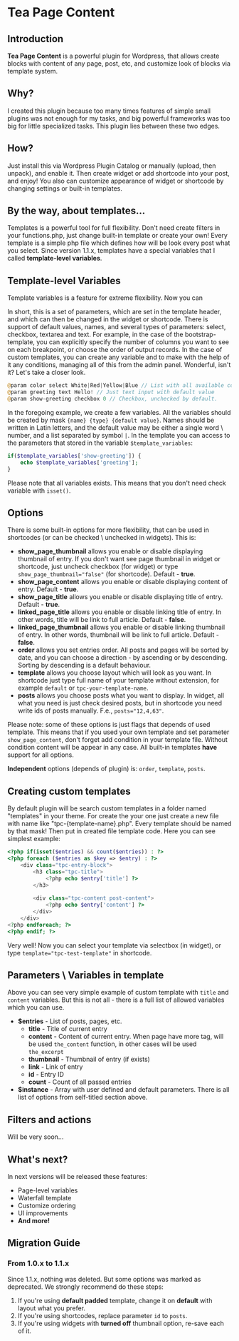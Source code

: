 # Tea Page Content
## Introduction
**Tea Page Content** is a powerful plugin for Wordpress, that allows create blocks with content of any page, post, etc, and customize look of blocks via template system.

## Why?
I created this plugin because too many times features of simple small plugins was not enough for my tasks, and big powerful frameworks was too big for little specialized tasks. This plugin lies between these two edges.

## How?
Just install this via Wordpress Plugin Catalog or manually (upload, then unpack), and enable it. Then create widget or add shortcode into your post, and enjoy! You also can customize appearance of widget or shortcode by changing settings or built-in templates.

## By the way, about templates...
Templates is a powerful tool for full flexibility. Don't need create filters in your functions.php, just change built-in template or create your own! Every template is a simple php file which defines how will be look every post what you select. Since version 1.1.x, templates have a special variables that I called **template-level variables**.

## Template-level Variables
Template variables is a feature for extreme flexibility. Now you can 

In short, this is a set of parameters, which are set in the template header, and which can then be changed in the widget or shortcode. There is support of default values, names, and several types of parameters: select, checkbox, textarea and text. For example, in the case of the bootstrap-template, you can explicitly specify the number of columns you want to see on each breakpoint, or choose the order of output records. In the case of custom templates, you can create any variable and to make with the help of it any conditions, managing all of this from the admin panel. Wonderful, isn't it? Let's take a closer look.
```php
@param color select White|Red|Yellow|Blue // List with all available colors
@param greeting text Hello! // Just text input with default value
@param show-greeting checkbox 0 // Checkbox, unchecked by default.
```
In the foregoing example, we create a few variables. All the variables should be created by mask `{name} {type} {default value}`. Names should be written in Latin letters, and the default value may be either a single word \ number, and a list separated by symbol `|`. In the template you can access to the parameters that stored in the variable `$template_variables`:
```php
if($template_variables['show-greeting']) {
	echo $template_variables['greeting'];
}
```
Please note that all variables exists. This means that you don't need check variable with `isset()`.

## Options
There is some built-in options for more flexibility, that can be used in shortcodes (or can be checked \ unchecked in widgets). This is:
* **show_page_thumbnail** allows you enable or disable displaying thumbnail of entry. If you don't want see page thumbnail in widget or shortcode, just uncheck checkbox (for widget) or type `show_page_thumbnail="false"` (for shortcode). Default - **true**.
* **show_page_content** allows you enable or disable displaying content of entry. Default - **true**.
* **show_page_title** allows you enable or disable displaying title of entry. Default - **true**.
* **linked_page_title** allows you enable or disable linking title of entry. In other words, title will be link to full article. Default - **false**.
* **linked_page_thumbnail** allows you enable or disable linking thumbnail of entry. In other words, thumbnail will be link to full article. Default - **false**.
* **order** allows you set entries order. All posts and pages will be sorted by date, and you can choose a direction - by ascending or by descending. Sorting by descending is a default behaviour.
* **template** allows you choose layout which will look as you want. In shortcode just type full name of your template without extension, for example `default` or `tpc-your-template-name`.
* **posts** allows you choose posts what you want to display. In widget, all what you need is just check desired posts, but in shortcode you need write ids of posts manually. F.e., `posts="12,4,63"`.

Please note: some of these options is just flags that depends of used template. This means that if you used your own template and set parameter `show_page_content`, don't forget add condition in your template file. Without condition content will be appear in any case. All built-in templates **have** support for all options. 

**Independent** options (depends of plugin) is: `order`, `template`, `posts`.

## Creating custom templates
By default plugin will be search custom templates in a folder named "templates" in your theme. For create the your one just create a new file with name like "tpc-{template-name}.php". Every template should be named by that mask! Then put in created file template code. Here you can see simplest example:
```php
<?php if(isset($entries) && count($entries)) : ?>
<?php foreach ($entries as $key => $entry) : ?>
	<div class="tpc-entry-block">
		<h3 class="tpc-title">
			<?php echo $entry['title'] ?>
		</h3>
		
		<div class="tpc-content post-content">
			<?php echo $entry['content'] ?>
		</div>
	</div>
<?php endforeach; ?>
<?php endif; ?>
```

Very well! Now you can select your template via selectbox (in widget), or type `template="tpc-test-template"` in shortcode.

## Parameters \ Variables in template
Above you can see very simple example of custom template with `title` and `content` variables. But this is not all - there is a full list of allowed variables which you can use.
* **$entries** - List of posts, pages, etc.
	* **title** - Title of current entry
	* **content** - Content of current entry. When page have more tag, will be used `the_content` function, in other cases will be used `the_excerpt`
	* **thumbnail** - Thumbnail of entry (if exists)
	* **link** - Link of entry
	* **id** - Entry ID
	* **count** - Count of all passed entries
* **$instance** - Array with user defined and default parameters. There is all list of options from self-titled section above.

## Filters and actions
Will be very soon...

## What's next?
In next versions will be released these features:
* Page-level variables
* Waterfall template
* Customize ordering
* UI improvements
* **And more!**

## Migration Guide
### From 1.0.x to 1.1.x
Since 1.1.x, nothing was deleted. But some options was marked as deprecated. We strongly recommend do these steps:
1. If you're using **default padded** template, change it on **default** with layout what you prefer.
2. If you're using shortcodes, replace parameter `id` to `posts`.
3. If you're using widgets with **turned off** thumbnail option, re-save each of it.